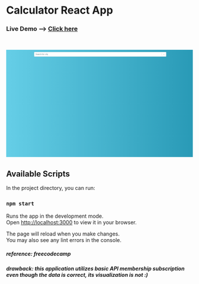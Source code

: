 # Calculator React App

### Live Demo --> [Click here](elite-secretary.surge.sh)

<br>

![weater-app-gif](./public/weater-react-app-animation.gif)

## Available Scripts

In the project directory, you can run:

### `npm start`

Runs the app in the development mode.\
Open [http://localhost:3000](http://localhost:3000) to view it in your browser.

The page will reload when you make changes.\
You may also see any lint errors in the console.

##### reference: freecodecamp

##### drawback: this application utilizes basic API membership subscription <br> even though the data is correct, its visualization is not :)
